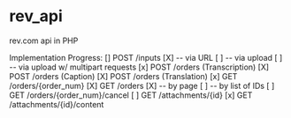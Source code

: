# rev_api
rev.com api in PHP


Implementation Progress:
[\] POST /inputs
[X] -- via URL
[ ] -- via upload
[ ] -- via upload w/ multipart requests
[x] POST /orders (Transcription)
[X] POST /orders (Caption)
[X] POST /orders (Translation)
[x] GET /orders/{order_num}
[X] GET /orders
[X] -- by page
[ ] -- by list of IDs
[ ] GET /orders/{order_num}/cancel
[ ] GET /attachments/{id}
[x] GET /attachments/{id}/content
